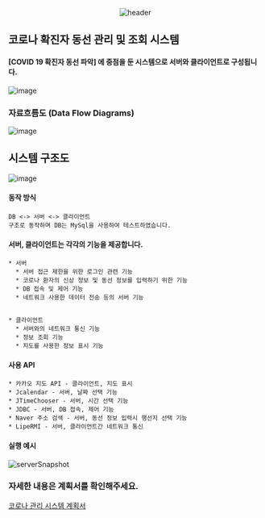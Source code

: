 
<div align=center>
  
![header](https://capsule-render.vercel.app/api?type=soft&color=3C3530&fontColor=F16B6F&height=130&section=header&text=%20Corona　Management　System%20&animation=scaleIn&fontSize=40&fontAlign=50&fontAlignY=50)

</div>

## 코로나 확진자 동선 관리 및 조회 시스템
#### [COVID 19 확진자 동선 파악] 에 중점을 둔 시스템으로 서버와 클라이언트로 구성됩니다.
![image](https://user-images.githubusercontent.com/28488288/106216422-6d732f80-6216-11eb-9110-b7ac0d39fa73.png)



### 자료흐름도 (Data Flow Diagrams)
![image](https://user-images.githubusercontent.com/28488288/106213512-3863de80-6210-11eb-8357-61395710e329.png)

## 시스템 구조도
![image](https://user-images.githubusercontent.com/28488288/106216164-defeae00-6215-11eb-8b14-8bb1f8d48d32.png)


#### 동작 방식
```
DB <-> 서버 <-> 클라이언트
구조로 동작하며 DB는 MySql을 사용하여 테스트하였습니다.
```

#### 서버, 클라이언트는 각각의 기능을 제공합니다.
```
* 서버
  * 서버 접근 제한을 위한 로그인 관련 기능
  * 코로나 환자의 신상 정보 및 동선 정보를 입력하기 위한 기능
  * DB 접속 및 제어 기능
  * 네트워크 사용한 데이터 전송 등의 서버 기능
  

* 클라이언트
  * 서버와의 네트워크 통신 기능
  * 정보 조회 기능
  * 지도를 사용한 정보 표시 기능
```

#### 사용 API
```
* 카카오 지도 API - 클라이언트, 지도 표시
* Jcalendar - 서버, 날짜 선택 기능
* JTimeChooser - 서버, 시간 선택 기능
* JDBC - 서버, DB 접속, 제어 기능
* Naver 주소 검색 - 서버, 동선 정보 입력시 행선지 선택 기능
* LipeRMI - 서버, 클라이언트간 네트워크 통신
```

#### 실행 예시
![serverSnapshot](https://user-images.githubusercontent.com/28488288/106217509-ba580580-6218-11eb-9fa9-fdcaa13aeea9.gif)


### 자세한 내용은 계획서를 확인해주세요.
[코로나 관리 시스템 계획서](https://github.com/OtterBK/CoronaManagementSystem/tree/master/%EA%B3%84%ED%9A%8D%EC%84%9C)

